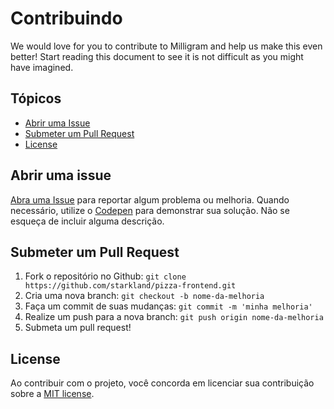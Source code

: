 # Contribuindo

We would love for you to contribute to Milligram and help us make this even better! Start reading this document to see it is not difficult as you might have imagined.


## Tópicos

- [Abrir uma Issue](#abrir-uma-issue)
- [Submeter um Pull Request](#submit-a-pull-request)
- [License](#license)


## Abrir uma issue

[Abra uma Issue](https://github.com/starkland/pizza-frontend/issues/new) para reportar algum problema ou melhoria. Quando necessário, utilize o [Codepen](http://codepen.io/) para demonstrar sua solução. Não se esqueça de incluir alguma descrição.


## Submeter um Pull Request

1. Fork o repositório no Github: `git clone https://github.com/starkland/pizza-frontend.git`
1. Cria uma nova branch: `git checkout -b nome-da-melhoria`
1. Faça um commit de suas mudanças: `git commit -m 'minha melhoria'`
1. Realize um push para a nova branch: `git push origin nome-da-melhoria`
1. Submeta um pull request!

## License

Ao contribuir com o projeto, você concorda em licenciar sua contribuição sobre a [MIT license](https://github.com/starkland/pizza-frontend/tree/master#license).
